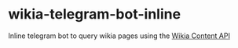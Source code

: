 # wikia-telegram-bot-inline
Inline telegram bot to query wikia pages using the [Wikia Content API](http://www.wikia.com/api/v1/)
